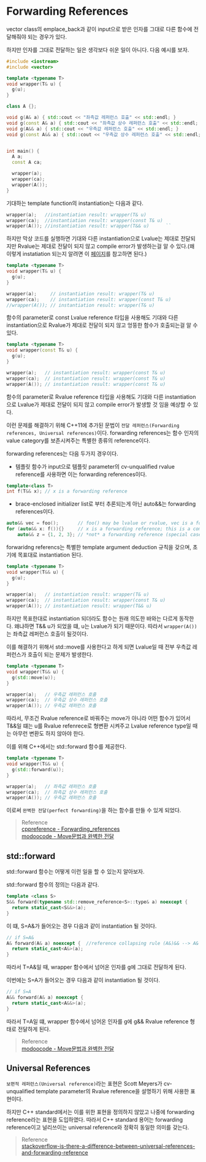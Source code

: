 # Forwarding References
vector class의 emplace_back과 같이 input으로 받은 인자를 그대로 다른 함수에 전달해줘야 되는 경우가 있다.

하지만 인자를 그대로 전달하는 일은 생각보다 쉬운 일이 아니다. 다음 예시를 보자.

```cpp
#include <iostream>
#include <vector>

template <typename T>
void wrapper(T& u) {
  g(u);
}

class A {};

void g(A& a) { std::cout << "좌측값 레퍼런스 호출" << std::endl; }
void g(const A& a) { std::cout << "좌측값 상수 레퍼런스 호출" << std::endl; }
void g(A&& a) { std::cout << "우측값 레퍼런스 호출" << std::endl; }
void g(const A&& a) { std::cout << "우측값 상수 레퍼런스 호출" << std::endl; }


int main() {
  A a;
  const A ca;

  wrapper(a);   
  wrapper(ca);  
  wrapper(A()); 
}
```

기대하는 template function의 instantiation는 다음과 같다. 
```cpp
wrapper(a);   //instantiation result: wrapper(T& u)       
wrapper(ca);  //instantiation result: wrapper(const T& u) 
wrapper(A()); //instantiation result: wrapper(T&& u)      ``
```

하지만 막상 코드를 실행하면 기대와 다른 instantiation으로 Lvalue는 제대로 전달되지만 Rvalue는 제대로 전달이 되지 않고 compile error가 발생하는걸 알 수 있다.(왜 이렇게 instatiation 되는지 알려면 이 [페이지](https://rla523at.github.io/OnlineBook/sources/03%20programming/01%20C%2B%2B/31%20Template.html#Deduction-from-a-function-call)를 참고하면 된다.)

```cpp
template <typename T>
void wrapper(T& u) {
  g(u);
}

wrapper(a);     // instantiation result: wrapper(T& u)       
wrapper(ca);    // instantiation result: wrapper(const T& u) 
//wrapper(A()); // instantiation result: wrapper(T& u)      
```

함수의 parameter로 const Lvalue reference 타입을 사용해도 기대와 다른 instantiation으로 Rvalue가 제대로 전달이 되지 않고 엉뚱한 함수가 호출되는걸 알 수 있다.

```cpp
template <typename T>
void wrapper(const T& u) {
  g(u);
}

wrapper(a);   // instantiation result: wrapper(const T& u)       
wrapper(ca);  // instantiation result: wrapper(const T& u) 
wrapper(A()); // instantiation result: wrapper(const T& u)      
```

함수의 parameter로 Rvalue reference 타입을 사용해도 기대와 다른 instantiation으로 Lvalue가 제대로 전달이 되지 않고 compile error가 발생할 것 임을 예상할 수 있다.

이런 문제를 해결하기 위해 C++11에 추가된 문법이 `전달 레퍼런스(Forwarding references, Universal references)`이다. forwarding references는 함수 인자의 value category를 보존시켜주는 특별한 종류의 reference이다.

forwarding references는 다음 두가지 경우이다.
* 템플릿 함수가 input으로 템플릿 parameter의 cv-unqualified rvalue reference를 사용하면 이는 forwarding references이다.
```cpp
template<class T>
int f(T&& x); // x is a forwarding reference
```
* brace-enclosed initializer list로 부터 추론되는게 아닌 auto&&는 forwarding references이다.
```cpp
auto&& vec = foo();       // foo() may be lvalue or rvalue, vec is a forwarding reference
for (auto&& x: f()){}     // x is a forwarding reference; this is a common way to use range for in generic code
    auto&& z = {1, 2, 3}; // *not* a forwarding reference (special case for initializer lists)
```

forwaridng referencs는 특별한 template argument deduction 규칙을 갖으며, 초기에 목표대로 instantiation 된다.
```cpp
template <typename T>
void wrapper(T&& u) {
  g(u);
}

wrapper(a);   // instantiation result: wrapper(T& u)       
wrapper(ca);  // instantiation result: wrapper(const T& u) 
wrapper(A()); // instantiation result: wrapper(T&& u)      
```

하지만 목표한대로 instantiation 되더라도 함수는 원래 의도한 바와는 다르게 동작한다. 왜냐하면 T&& u가 되었을 떄, u는 Lvalue가 되기 때문이다. 따라서 `wrapper(A())`는 좌측값 레퍼런스 호출이 될것이다. 

이를 해결하기 위해서 std::move를 사용한다고 하게 되면 Lvalue일 때 전부 우측값 레퍼런스가 호출이 되는 문제가 발생한다.
```cpp
template <typename T>
void wrapper(T&& u) {
  g(std::move(u));
}

wrapper(a);   // 우측값 레퍼런스 호출
wrapper(ca);  // 우측값 상수 레퍼런스 호출
wrapper(A()); // 우측값 레퍼런스 호출
```

따라서, 무조건 Rvalue reference로 바꿔주는 move가 아니라 어떤 함수가 있어서 T&&일 떄는 u를 Rvalue refenrece로 형변환 시켜주고 Lvalue reference type일 때는 아무런 변환도 하지 않아야 한다.

이를 위해 C++에서는 std::forward 함수를 제공한다.

```cpp
template <typename T>
void wrapper(T&& u) {
  g(std::forward(u));
}

wrapper(a);   // 좌측값 레퍼런스 호출
wrapper(ca);  // 좌측값 상수 레퍼런스 호출
wrapper(A()); // 우측값 레퍼런스 호출
```

이로써 `완벽한 전달(perfect forwarding)`을 하는 함수를 만들 수 있게 되었다.

> Reference  
> [cppreference - Forwarding_references](https://en.cppreference.com/w/cpp/language/reference#Forwarding_references)  
> [modoocode - Move문법과 완벽한 전달](https://modoocode.com/228)  

## std::forward
std::forward 함수는 어떻게 이런 일을 할 수 있는지 알아보자.

std::forward 함수의 정의는 다음과 같다.

```cpp
template <class S>
S&& forward(typename std::remove_reference<S>::type& a) noexcept {
  return static_cast<S&&>(a);
}
```

이 떄, S=A&가 들어오는 경우 다음과 같이 instantiation 될 것이다.
```cpp
// if S=A&
A& forward(A& a) noexcept {  //reference collapsing rule (A&)&& --> A&
  return static_cast<A&>(a);
}
```

따라서 T=A&일 때, wrapper 함수에서 넘어온 인자를 g에 그대로 전달하게 된다.

이번에는 S=A가 들어오는 경우 다음과 같이 instantiation 될 것이다.
```cpp
// if S=A
A&& forward(A& a) noexcept { 
  return static_cast<A&&>(a);
}
```

따라서 T=A일 떄, wrapper 함수에서 넘어온 인자를 g에 g&& Rvalue reference 형태로 전달하게 된다.

> Reference  
> [modoocode - Move문법과 완벽한 전달](https://modoocode.com/228)  

## Universal References
`보편적 레퍼런스(Universal reference)`라는 표현은 Scott Meyers가 cv-unqualified template parameter의 Rvalue reference을 설명하기 위해 사용한 표현이다.

하지만 C++ standard에서는 이를 위한 표현을 정의하지 않았고 나중에 forwarding reference라는 표현을 도입하였다. 따라서 C++ standard 용어는 forwarding reference이고 널리쓰이는 universal reference와 정확히 동일한 의미를 갖는다.

> Reference  
> [stackoverflow-is-there-a-difference-between-universal-references-and-forwarding-reference](https://stackoverflow.com/questions/39552272/is-there-a-difference-between-universal-references-and-forwarding-references)  